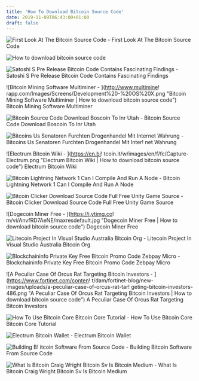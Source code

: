 ```yaml
---
title: 'How To Download Bitcoin Source Code'
date: 2019-11-09T06:43:00+01:00
draft: false
---
```


![First Look At The Bitcoin Source Code - ](https://i.ytimg.com/vi/VyixWPMbRXI/hqdefault.jpg "First Look At The Bitcoin Source Code | How to download bitcoin source code") First Look At The Bitcoin Source Code

![How to download bitcoin source code](https://media.istockphoto.com/photos/source-code-of-ethereum-cryptocurrency-and-decentralized-system-of-picture-id935330338 "How to download bitcoin source code") 

![Satoshi S Pre Release Bitcoin Code Contains Fascinating Findings - ](https://news.bitcoin.com/wp-content/uploads/2019/03/pokerlobby.jpg "Satoshi S Pre Release Bitcoin Code Contains Fascinating Findings | How to download bitcoin source code") Satoshi S Pre Release Bitcoin Code Contains Fascinating Findings

![Bitcoin Mining Software Multiminer - ](http://www.multimine!   rapp.com/Images/Screens/Development%20-%20OS%20X.png "Bitcoin Mining Software Multiminer | How to download bitcoin source code") Bitcoin Mining Software Multiminer

![Bitcoin Source Code Download Boscoin To Inr Utah - ](https://shieldcrypter.com/scr/6-crypt-How-to-make-free-fud-crypter-source-code-vb-visual-basic-2017.PNG "Bitcoin Source Code Download Boscoin To Inr Utah | How to download bitcoin source code") Bitcoin Source Code Download Boscoin To Inr Utah

![Bitcoins Us Senatoren Furchten Drogenhandel Mit Internet Wahrung - ](https://cdn1.spiegel.de/images/image-215635-galleryV9-lizg-215635.jpg "Bitcoins Us Senatoren Furchten Drogenhandel Mit Internet Wahrung | How to download bitcoin source code") Bitcoins Us Senatoren Furchten Drogenhandel Mit Inter! net Wahrung

![Electrum Bitcoin Wiki - ](https://en.bi!   tcoin.it/w/images/en/f/fc/Capture-Electrum.png "Electrum Bitcoin Wiki | How to download bitcoin source code") Electrum Bitcoin Wiki

![Bitcoin Lightning Network 1 Can I Compile And Run A Node - ](https://miro.medium.com/max/1400/0*XvE_032xrAVzFa8Y.png "Bitcoin Lightning Network 1 Can I Compile And Run A Node | How to download bitcoin source code") Bitcoin Lightning Network 1 Can I Compile And Run A Node

![Bitcoin Clicker Download Source Code Full Free Unity Game Source - ](https://i.pinimg.com/736x/ff/05/e7/ff05e716481221abb898e83d2df1a536.jpg "Bitcoin Clicker Download Source Code Full Free Unity Game Source | How to download bitcoin source code") Bitcoin Clicker Download Source Code Full Free Unity Game Source

![Dogecoin Miner Free - ](https://i.ytimg.co!   m/vi/AnvfRD7AeNE/maxresdefault.jpg "Dogecoin Miner Free | How to download bitcoin source code") Dogecoin Miner Free

![Litecoin Project In Visual Studio Australia Bitcoin Org - ](https://cdn-images-1.medium.com/max/945/0*9zNGDpRCtfPCt7so.png "Litecoin Project In Visual Studio Australia Bitcoin Org | How to download bitcoin source code") Litecoin Project In Visual Studio Australia Bitcoin Org

![Blockchaininfo Private Key Free Bitcoin Promo Code Zebpay Micro - ](https://www.coinbureau.com/wp-content/uploads/2017/11/bitcoingoldWallet.png "Blockchaininfo Private Key Free Bitcoin Promo Code Zebpay Micro | How to download bitcoin source code") Blockchaininfo Private Key Free Bitcoin Promo Code Zebpay Micro

![A Peculiar Case Of Orcus Rat Targeting Bitcoin Investors - ](https://www.fortinet.com/conten!   t/dam/fortinet-blog/new-images/uploads/a-peculiar-case-of-orcus-rat-tar!   geting-bitcoin-investors-486.png "A Peculiar Case Of Orcus Rat Targeting Bitcoin Investors | How to download bitcoin source code") A Peculiar Case Of Orcus Rat Targeting Bitcoin Investors

![How To Use Bitcoin Core Bitcoin Core Tutorial - ](http://bitcoindaily.org/wp-content/uploads/2015/10/Bitcoin-Payment-QR-Code.jpg "How To Use Bitcoin Core Bitcoin Core Tutorial | How to download bitcoin source code") How To Use Bitcoin Core Bitcoin Core Tutorial

![Electrum Bitcoin Wallet - ](https://electrum.org/slides/darkbg.png "Electrum Bitcoin Wallet | How to download bitcoin source code") Electrum Bitcoin Wallet

![Building B!   itcoin Software From Source Code - ](https://i.ytimg.com/vi/X6jtpe2_kUc/maxresdefault.jpg "Building Bitcoin Software From Source Code | How to download bitcoin source code") Building Bitcoin Software From Source Code

![What Is Bitcoin Craig Wright Bitcoin Sv Is Bitcoin Medium - ](https://cdn-images-1.medium.com/max/1200/0*IjLxYPQ8kF2-7rsx.png "What Is Bitcoin Craig Wright Bitcoin Sv Is Bitcoin Medium | How to download bitcoin source code") What Is Bitcoin Craig Wright Bitcoin Sv Is Bitcoin Medium